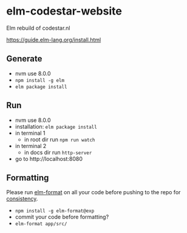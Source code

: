 # elm-codestar-website
Elm rebuild of codestar.nl

https://guide.elm-lang.org/install.html

## Generate

* nvm use 8.0.0
* `npm install -g elm`
* `elm package install`

## Run

* nvm use 8.0.0
* installation: `elm package install`
* in terminal 1
	* in root dir run `npm run watch`
* in terminal 2
	* in docs dir run `http-server`
* go to http://localhost:8080

	
## Formatting

Please run [elm-format](https://github.com/avh4/elm-format) on all your code before pushing to the repo for [consistency](https://github.com/avh4/elm-format#elm-format).

* `npm install -g elm-format@exp`
* commit your code before formatting?
* `elm-format app/src/`
